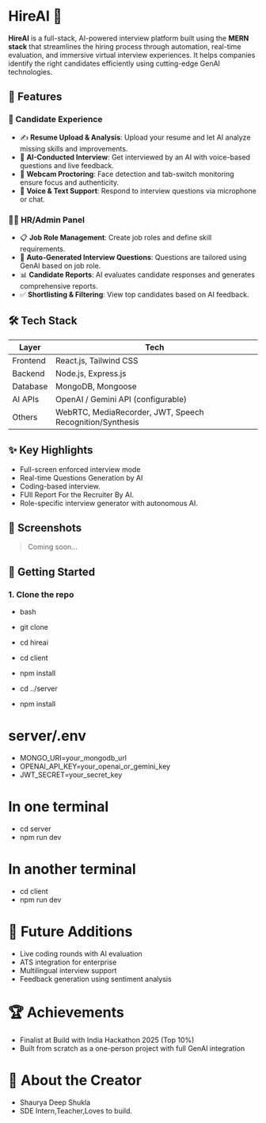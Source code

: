 # HireAI 🚀

**HireAI** is a full-stack, AI-powered interview platform built using the **MERN stack** that streamlines the hiring process through automation, real-time evaluation, and immersive virtual interview experiences. It helps companies identify the right candidates efficiently using cutting-edge GenAI technologies.

## 🧠 Features

### 👤 Candidate Experience
- ✍️ **Resume Upload & Analysis**: Upload your resume and let AI analyze missing skills and improvements.
- 🤖 **AI-Conducted Interview**: Get interviewed by an AI with voice-based questions and live feedback.
- 🎥 **Webcam Proctoring**: Face detection and tab-switch monitoring ensure focus and authenticity.
- 🎤 **Voice & Text Support**: Respond to interview questions via microphone or chat.

### 🧑‍💼 HR/Admin Panel
- 📋 **Job Role Management**: Create job roles and define skill requirements.
- 📝 **Auto-Generated Interview Questions**: Questions are tailored using GenAI based on job role.
- 📊 **Candidate Reports**: AI evaluates candidate responses and generates comprehensive reports.
- ✅ **Shortlisting & Filtering**: View top candidates based on AI feedback.

## 🛠️ Tech Stack

| Layer        | Tech                               |
|--------------|------------------------------------|
| Frontend     | React.js, Tailwind CSS             |
| Backend      | Node.js, Express.js                |
| Database     | MongoDB, Mongoose                  |
| AI APIs      | OpenAI / Gemini API (configurable) |
| Others       | WebRTC, MediaRecorder, JWT, Speech Recognition/Synthesis |

## ✨ Key Highlights
- Full-screen enforced interview mode
- Real-time Questions Generation by AI
- Coding-based interview.
- FUll Report For the Recruiter By AI.
- Role-specific interview generator with autonomous AI.

## 📸 Screenshots

> Coming soon...

## 🚀 Getting Started

### 1. Clone the repo
- bash
- git clone <repo>
- cd hireai
- cd client
- npm install

- cd ../server
- npm install


# server/.env
- MONGO_URI=your_mongodb_url
- OPENAI_API_KEY=your_openai_or_gemini_key
- JWT_SECRET=your_secret_key


# In one terminal
- cd server
- npm run dev

# In another terminal
- cd client
- npm run dev


#  🧪 Future Additions
- Live coding rounds with AI evaluation
- ATS integration for enterprise
- Multilingual interview support
- Feedback generation using sentiment analysis


# 🏆 Achievements
- Finalist at Build with India Hackathon 2025 (Top 10%)
- Built from scratch as a one-person project with full GenAI integration


# 🙋 About the Creator
- Shaurya Deep Shukla
- SDE Intern,Teacher,Loves to build.
